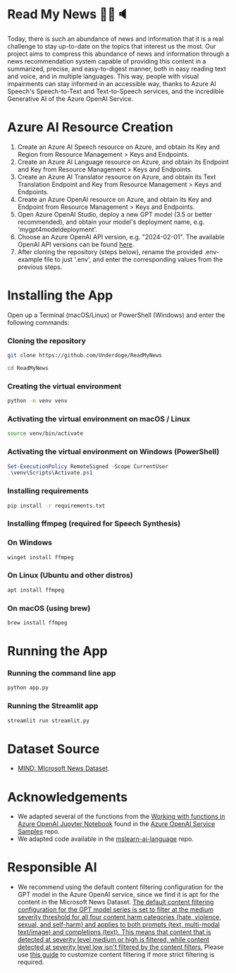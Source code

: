 # Read My News :newspaper::microphone::speaker:

Today, there is such an abundance of news and information that it is a real challenge to stay up-to-date on the topics that interest us the most. Our project aims to compress this abundance of news and information through a news recommendation system capable of providing this content in a summarized, precise, and easy-to-digest manner, both in easy reading text and voice, and in multiple languages. This way, people with visual impairments can stay informed in an accessible way, thanks to Azure AI Speech's Speech-to-Text and Text-to-Speech services, and the incredible Generative AI of the Azure OpenAI Service.

# Azure AI Resource Creation

1. Create an Azure AI Speech resource on Azure, and obtain its Key and Region from Resource Management > Keys and Endpoints.
2. Create an Azure AI Language resource on Azure, and obtain its Endpoint and Key from Resource Management > Keys and Endpoints.
3. Create an Azure AI Translator resource on Azure, and obtain its Text Translation Endpoint and Key from Resource Management > Keys and Endpoints.
4. Create an Azure OpenAI resource on Azure, and obtain its Key and Endpoint from Resource Management > Keys and Endpoints.
5. Open Azure OpenAI Studio, deploy a new GPT model (3.5 or better recommended), and obtain your model's deployment name, e.g. 'mygpt4modeldeployment'.
6. Choose an Azure OpenAI API version, e.g. "2024-02-01". The available OpenAI API versions can be found [here](https://learn.microsoft.com/en-us/azure/ai-services/openai/reference#chat-completions).
7. After cloning the repository (steps below), rename the provided .env-example file to just '.env', and enter the corresponding values from the previous steps.

# Installing the App
Open up a Terminal (macOS/Linux) or PowerShell (Windows) and enter the following commands:
### Cloning the repository
```sh
git clone https://github.com/Underdoge/ReadMyNews

cd ReadMyNews
```
### Creating the virtual environment
```sh
python -m venv venv
```
### Activating the virtual environment on macOS / Linux
```sh
source venv/bin/activate
```
### Activating the virtual environment on Windows (PowerShell)
```powershell
Set-ExecutionPolicy RemoteSigned -Scope CurrentUser
.\venv\Scripts\Activate.ps1
```
### Installing requirements
```sh
pip install -r requirements.txt
```
### Installing ffmpeg (required for Speech Synthesis)
### On Windows
```powershell
winget install ffmpeg
```
### On Linux (Ubuntu and other distros)
```sh
apt install ffmpeg
```
### On macOS (using brew)
```sh
brew install ffmpeg
```
# Running the App
### Running the command line app
```sh
python app.py
```
### Running the Streamlit app
```sh
streamlit run streamlit.py
```
#
# Dataset Source
- [MIND: MIcrosoft News Dataset](https://msnews.github.io/#getting-start).
#
# Acknowledgements
- We adapted several of the functions from the [Working with functions in Azure OpenAI Jupyter Notebook](https://github.com/Azure-Samples/openai/blob/main/Basic_Samples/Functions/working_with_functions.ipynb) found in the [Azure OpenAI Service Samples](https://github.com/Azure-Samples/openai/) repo.
- We adapted code available in the [mslearn-ai-language](https://github.com/MicrosoftLearning/mslearn-ai-language) repo.
# Responsible AI
- We recommend using the default content filtering configuration for the GPT model in the Azure OpenAI service, since we find it is apt for the content in the Microsoft News Dataset. [The default content filtering configuration for the GPT model series is set to filter at the medium severity threshold for all four content harm categories (hate, violence, sexual, and self-harm) and applies to both prompts (text, multi-modal text/image) and completions (text). This means that content that is detected at severity level medium or high is filtered, while content detected at severity level low isn't filtered by the content filters.](https://learn.microsoft.com/en-us/azure/ai-services/openai/concepts/content-filter?tabs=definitions%2Cpython-new#configurability-preview:~:text=The%20default%20content,the%20content%20filters.) Please use [this guide](https://learn.microsoft.com/en-us/azure/ai-services/openai/concepts/content-filter) to customize content filtering if more strict filtering is required.